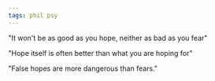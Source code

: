 ```yaml
---
tags: phil psy
---
```


"It won't be as good as you hope, neither as bad as you fear"

"Hope itself is often better than what you are hoping for"

"False hopes are more dangerous than fears."

